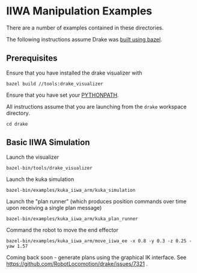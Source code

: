 IIWA Manipulation Examples
==========================

There are a number of examples contained in these directories.

The following instructions assume Drake was
[built using bazel](https://drake.mit.edu/bazel.html?highlight=bazel).

Prerequisites
-------------

Ensure that you have installed the drake visualizer with
```
bazel build //tools:drake_visualizer
```

Ensure that you have set your
[PYTHONPATH](https://drake.mit.edu/python_bindings.html?highlight=python).

All instructions assume that you are launching from the `drake`
workspace directory.
```
cd drake
```


Basic IIWA Simulation
---------------------

Launch the visualizer
```
bazel-bin/tools/drake_visualizer
```

Launch the kuka simulation
```
bazel-bin/examples/kuka_iiwa_arm/kuka_simulation
```

Launch the "plan runner" (which produces position commands over time
upon receiving a single plan message)
```
bazel-bin/examples/kuka_iiwa_arm/kuka_plan_runner
```

Command the robot to move the end effector
```
bazel-bin/examples/kuka_iiwa_arm/move_iiwa_ee -x 0.8 -y 0.3 -z 0.25 -yaw 1.57
```

Coming back soon - generate plans using the graphical IK interface.
See https://github.com/RobotLocomotion/drake/issues/7321 .
